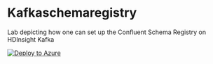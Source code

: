 # Kafkaschemaregistry
Lab depicting how one can set up the Confluent Schema Registry on HDInsight Kafka 

[![Deploy to Azure](https://aka.ms/deploytoazurebutton)](
https://portal.azure.com/#create/Microsoft.Template/uri/https%3A%2F%2Fgithub.com%2Farnabganguly%2FKafkaschemaregistry%2Fblob%2Fmaster%2Fazuredeploy.json
)


<!--stackedit_data:
eyJoaXN0b3J5IjpbNjU1ODMxOTQ5LDg1MjMwMTQ1NSwyNzA1Mz
k2NjldfQ==
-->